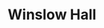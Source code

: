---
events:
- building: Winslow Hall
  categories: winslow-hall
  description: The African American Student Advisory Council began issuing report
    cards grading the university on enrollment, retention, and graduation of African
    American students. The report card gave NCSU an F for recruiting black students.
  event_decade: '2000'
  event_id: '34'
  excerpt: The African American Student Advisory Council began issuing report cards
    grading the university on enrollment, retention, and graduation of African American
    students. The report card gave NCSU an F for recruiting black students.
  image id (orig): mc00336_Winslow-Hall-Mar-2010
  image_caption: Winslow Hall
  image_id: mc00336_Winslow-Hall-Mar-2010
  image_link: https://d.lib.ncsu.edu/collections/catalog/mc00336_Winslow-Hall-Mar-2010
  start_date: 01/01/2002
  title: African American Student Advisory Council Report Cards
  year: '2002'
- building: Winslow Hall
  categories: winslow-hall
  description: The unit moved into Winslow Hall when the Alumni Association went to
    a new building on Centennial Campus.
  event_decade: '2000'
  event_id: '35'
  excerpt: The unit moved into Winslow Hall when the Alumni Association went to a
    new building on Centennial Campus.
  image id (orig): mc00336_Winslow-Hall-Mar-2010
  image_caption: Winslow Hall
  image_id: mc00336_Winslow-Hall-Mar-2010
  image_link: https://d.lib.ncsu.edu/collections/catalog/mc00336_Winslow-Hall-Mar-2010
  start_date: 01/01/2006
  title: Office for Diversity and African American Affairs moves to Winslow Hall
  year: '2006'
- building: Winslow Hall
  categories: winslow-hall
  description: The Office for Diversity and Inclusion moved to Winslow Hall, following
    the completion of a new Alumni Association building on Centennial Campus in 2006.
  event_decade: '2000'
  event_id: '54'
  excerpt: The Office for Diversity and Inclusion moved to Winslow Hall, following
    the completion of a new Alumni Association building on Centennial Campus in 2006.
  image id (orig): mc00336_Winslow-Hall-Nov-2009
  image_caption: Winslow Hall
  image_id: mc00336_Winslow-Hall-Nov-2009
  image_link: https://d.lib.ncsu.edu/collections/catalog/mc00336_Winslow-Hall-Nov-2009
  redirect_from: /events/51/index.html
  start_date: 01/01/2006
  title: Office for Diversity and Inclusion Moves to Winslow Hall
  year: '2006'
- building: Winslow Hall
  categories: winslow-hall
  description: An early African American woman employee of the university was Ellen
    McGuire, who began working at NC State in 1889. McGuire worked at State for 50
    years, retiring in 1939. According to a 1939 Technician article, McGuire was born
    into slavery on a North Carolina plantation. Although McGuire maintained many
    responsibilities during the time she was employed by the college, she spent her
    last 31 years working in the infirmary.
  event_decade: '1880'
  event_id: '69'
  excerpt: An early African American woman employee of the university was Ellen McGuire,
    who began working at NC State in 1889. McGuire worked at State for 50 years, retiring
    in 1939. According to a 1939 Technician article, McGuire was born into slavery
    on a North Carolina plantation. Although McGuire maintained many responsibilities
    during the time she was employed by the college, she spent her last 31 years working
    in the infirmary.
  image id (orig): 0003912
  image_caption: Infirmary
  image_id: 0003912
  image_link: https://d.lib.ncsu.edu/collections/catalog/0003912
  redirect_from: /events/33/index.html
  start_date: '1889'
  title: Formerly Enslaved Woman Began 50 Year Career at University
  year: '1889'
- building: Winslow Hall
  categories: winslow-hall
  description: University administration created the position of Vice Provost for
    Diversity and African American Affairs. One stated goal of this position was to
    improve the experience of black students and other minorities.
  event_decade: '2000'
  event_id: '70'
  excerpt: University administration created the position of Vice Provost for Diversity
    and African American Affairs. One stated goal of this position was to improve
    the experience of black students and other minorities.
  image id (orig): mc00336_Winslow-Hall-Nov-2009
  image_caption: Winslow Hall
  image_id: mc00336_Winslow-Hall-Nov-2009
  image_link: https://d.lib.ncsu.edu/collections/catalog/mc00336_Winslow-Hall-Nov-2009
  redirect_from: /events/32/index.html
  start_date: 01/01/2000
  title: Vice Provost for Diversity and African American Affairs
  year: '2000'
lat: '35.784901'
layout: post
lng: '-78.664101'
order: 22
permalink: places/winslow-hall/
place: winslow-hall
route:
  code: Ok
  routes:
  - distance: 92.963
    duration: 66.467
    geometry:
      coordinates:
      - - -78.664044
        - 35.784757
      - - -78.664022
        - 35.784763
      - - -78.663978
        - 35.784784
      - - -78.663933
        - 35.784808
      - - -78.663886
        - 35.784836
      - - -78.663837
        - 35.78487
      - - -78.663833
        - 35.785157
      - - -78.663832
        - 35.785275
      - - -78.663834
        - 35.785501
      type: LineString
    legs:
    - admins:
      - iso_3166_1: US
        iso_3166_1_alpha3: USA
      distance: 92.963
      duration: 66.467
      steps:
      - distance: 22.678
        driving_side: right
        duration: 15.971
        geometry:
          coordinates:
          - - -78.664044
            - 35.784757
          - - -78.664022
            - 35.784763
          - - -78.663978
            - 35.784784
          - - -78.663933
            - 35.784808
          - - -78.663886
            - 35.784836
          - - -78.663837
            - 35.78487
          type: LineString
        intersections:
        - admin_index: 0
          bearings:
          - 59
          entry:
          - true
          geometry_index: 0
          is_urban: true
          location:
          - -78.664044
          - 35.784757
          mapbox_streets_v8:
            class: service
          out: 0
        maneuver:
          bearing_after: 59
          bearing_before: 0
          instruction: Walk northeast on the walkway.
          location:
          - -78.664044
          - 35.784757
          type: depart
        mode: walking
        name: ''
        weight: 15.971
      - distance: 70.285
        driving_side: right
        duration: 50.496
        geometry:
          coordinates:
          - - -78.663837
            - 35.78487
          - - -78.663833
            - 35.785157
          - - -78.663832
            - 35.785275
          - - -78.663834
            - 35.785501
          type: LineString
        intersections:
        - admin_index: 0
          bearings:
          - 1
          - 233
          duration: 22.535
          entry:
          - true
          - false
          geometry_index: 5
          in: 1
          is_urban: true
          location:
          - -78.663837
          - 35.78487
          mapbox_streets_v8:
            class: service
          out: 0
          weight: 22.535
        - admin_index: 0
          bearings:
          - 0
          - 181
          entry:
          - true
          - false
          geometry_index: 6
          in: 1
          is_urban: true
          location:
          - -78.663833
          - 35.785157
          mapbox_streets_v8:
            class: service
          out: 0
          turn_duration: 1
          turn_weight: 1
        maneuver:
          bearing_after: 1
          bearing_before: 53
          instruction: Turn left onto the walkway.
          location:
          - -78.663837
          - 35.78487
          modifier: left
          type: turn
        mode: walking
        name: ''
        weight: 50.496
      - distance: 0
        driving_side: right
        duration: 0
        geometry:
          coordinates:
          - - -78.663834
            - 35.785501
          - - -78.663834
            - 35.785501
          type: LineString
        intersections:
        - admin_index: 0
          bearings:
          - 180
          entry:
          - true
          geometry_index: 8
          in: 0
          location:
          - -78.663834
          - 35.785501
        maneuver:
          bearing_after: 0
          bearing_before: 360
          instruction: Your destination is on the left.
          location:
          - -78.663834
          - 35.785501
          modifier: left
          type: arrive
        mode: walking
        name: ''
        weight: 0
      summary: ''
      weight: 66.467
    weight: 66.467
    weight_name: pedestrian
  waypoints:
  - distance: 16.805
    location:
    - -78.664044
    - 35.784757
    name: ''
  - distance: 15.093
    location:
    - -78.663834
    - 35.785501
    name: ''
title: Winslow Hall

---